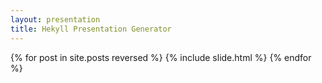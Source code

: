 ```yaml
---
layout: presentation
title: Hekyll Presentation Generator
---
```


{% for post in site.posts reversed %}
  {% include slide.html %}
{% endfor %}